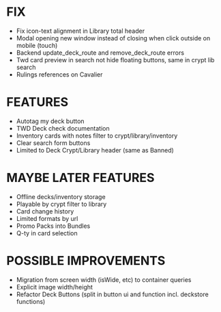 # FIX
- Fix icon-text alignment in Library total header
- Modal opening new window instead of closing when click outside on mobile (touch)
- Backend update_deck_route and remove_deck_route errors
- Twd card preview in search not hide floating buttons, same in crypt lib search
- Rulings references on Cavalier

# FEATURES
- Autotag my deck button
- TWD Deck check documentation
- Inventory cards with notes filter to crypt/library/inventory
- Clear search form buttons
- Limited to Deck Crypt/Library header (same as Banned)

# MAYBE LATER FEATURES
- Offline decks/inventory storage
- Playable by crypt filter to library
- Card change history
- Limited formats by url
- Promo Packs into Bundles
- Q-ty in card selection

# POSSIBLE IMPROVEMENTS
- Migration from screen width (isWide, etc) to container queries
- Explicit image width/height
- Refactor Deck Buttons (split in button ui and function incl. deckstore functions)
